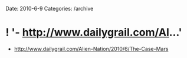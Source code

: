 Date: 2010-6-9
Categories: /archive

# ! '- http://www.dailygrail.com/Al...'

- <a href="http://www.dailygrail.com/Alien-Nation/2010/6/The-Case-Mars" rel="nofollow">http://www.dailygrail.com/Alien-Nation/2010/6/The-Case-Mars</a>
